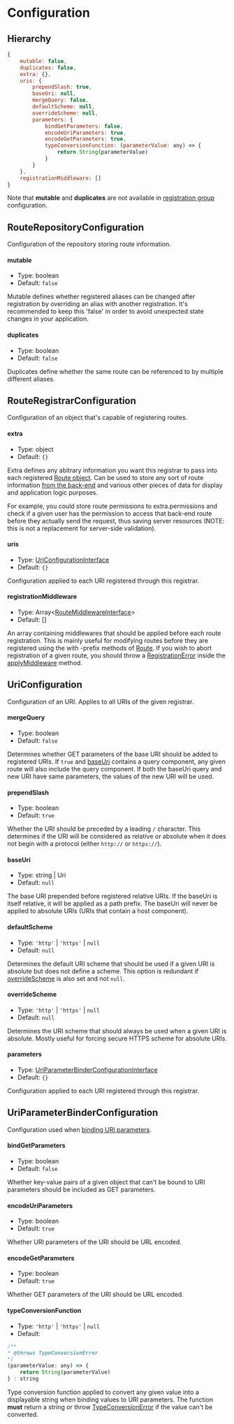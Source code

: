 # Configuration

## Hierarchy

```javascript
{
    mutable: false,
    duplicates: false,
    extra: {},
    uris: {
        prependSlash: true,
        baseUri: null,
        mergeQuery: false,
        defaultScheme: null,
        overrideScheme: null,
        parameters: {
            bindGetParameters: false,
            encodeUriParameters: true,
            encodeGetParameters: true,
            typeConversionFunction: (parameterValue: any) => {
                return String(parameterValue)
            }
        }
    },
    registrationMiddleware: []
}
```

Note that **mutable** and **duplicates** are not available in [registration group](registration.md#registering-groups) configuration.

## RouteRepositoryConfiguration

Configuration of the repository storing route information.

#### mutable

- Type: boolean
- Default: `false`

Mutable defines whether registered aliases can be changed after registration by overriding an alias with another registration.
It's recommended to keep this 'false' in order to avoid unexpected state changes in your application.

#### duplicates

- Type: boolean
- Default: `false`

Duplicates define whether the same route can be referenced to by multiple different aliases.



## RouteRegistrarConfiguration

Configuration of an object that's capable of registering routes.

#### extra

- Type: object
- Default: `{}`

Extra defines any abitrary information you want this registrar to pass into each registered [Route object](generated/classes/Route.md). Can be used to store any sort of route information [from the back-end](server-side-integration) and various other pieces of data for display and application logic purposes.

For example, you could store route permissions to extra.permissions and check if a given user has the permission to access that back-end route before they actually send the request, thus saving server resources (NOTE: this is not a replacement for server-side validation).

#### uris

- Type: [UriConfigurationInterface](generated/interfaces/UriConfigurationInterface.md)
- Default: `{}`

Configuration applied to each URI registered through this registrar.

#### registrationMiddleware

- Type: Array<[RouteMiddlewareInterface](generated/interfaces/RouteMiddlewareInterface)>
- Default: []

An array containing middlewares that should be applied before each route registration. This is mainly useful for modifying routes before they are registered using the with -prefix methods of [Route](generated/classes/Route.md). If you wish to abort registration of a given route, you should throw a [RegistrationError](generated/classes/RegistrationError) inside the [applyMiddleware](generated/interfaces/RouteMiddlewareInterface#applymiddleware) method.

## UriConfiguration

Configuration of an URI. Applies to all URIs of the given registrar.

#### mergeQuery

- Type: boolean
- Default: `false`

Determines whether GET parameters of the base URI should be added to registered URIs. If `true` and [baseUri](#baseUri) contains a query component, any given route will also include the query component. If both the baseUri query and new URI have same parameters, the values of the new URI will be used.

#### prependSlash

- Type: boolean
- Default: `true`

Whether the URI should be preceded by a leading `/` character. This determines if the URI will be considered as relative or absolute when it does not begin with a protocol (either `http://` or `https://`).

#### baseUri

- Type: string | Uri
- Default: `null`

The base URI prepended before registered relative URIs. If the baseUri is itself relative, it will be applied as a path prefix. The baseUri will never be applied to absolute URIs (URIs that contain a host component).

#### defaultScheme

- Type: `'http'` | `'https'` | `null`
- Default: `null`

Determines the default URI scheme that should be used if a given URI is absolute but does not define a scheme. This option is redundant if [overrideScheme](#overrideScheme) is also set and not `null`.

#### overrideScheme

- Type: `'http'` | `'https'` | `null`
- Default: `null`

Determines the URI scheme that should always be used when a given URI is absolute. Mostly useful for forcing secure HTTPS scheme for absolute URIs.

#### parameters

- Type: [UriParameterBinderConfigurationInterface](generated/interfaces/UriParameterBinderConfigurationInterface)
- Default: `{}`

Configuration applied to each URI registered through this registrar.



## UriParameterBinderConfiguration

Configuration used when [binding URI parameters](uri-parameters.md).

#### bindGetParameters

- Type: boolean
- Default: `false`

Whether key-value pairs of a given object that can't be bound to URI parameters should be included as GET parameters.

#### encodeUriParameters

- Type: boolean
- Default: `true`

Whether URI parameters of the URI should be URL encoded.

#### encodeGetParameters

- Type: boolean
- Default: `true`

Whether GET parameters of the URI should be URL encoded.

#### typeConversionFunction

- Type: `'http'` | `'https'` | `null`
- Default:
```javascript
/**
* @throws TypeConversionError
*/
(parameterValue: any) => {
    return String(parameterValue)
} : string
```

Type conversion function applied to convert any given value into a displayable string when binding values to URI parameters. The function **must** return a string or throw [TypeConversionError](generated/classes/TypeConversionError.md) if the value can't be converted.
